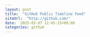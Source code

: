 ```yaml
---
layout: post
title:  "GitHub Public Timeline Feed"
siteUrl:  "http://github.com/"
date:  2025-03-07 12:45:15+00:00
categories: github
---
```

